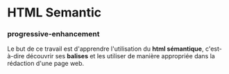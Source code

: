 # HTML Semantic

### progressive-enhancement

Le but de ce travail est d'apprendre l'utilisation du **html sémantique**, c'est-à-dire découvrir ses **balises** et les utiliser de manière appropriée dans la rédaction d'une page web.